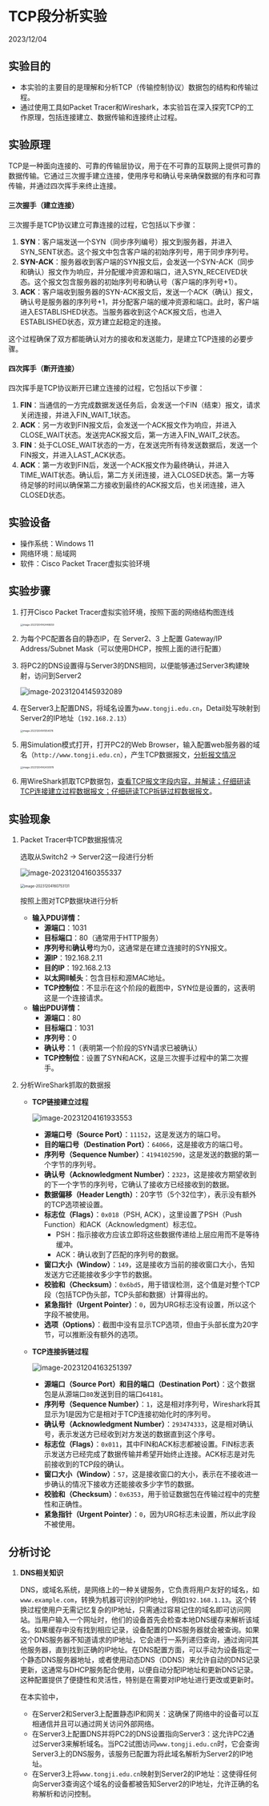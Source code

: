 # TCP段分析实验

2023/12/04

## 实验目的

- 本实验的主要目的是理解和分析TCP（传输控制协议）数据包的结构和传输过程。
- 通过使用工具如Packet Tracer和Wireshark，本实验旨在深入探究TCP的工作原理，包括连接建立、数据传输和连接终止过程。

## 实验原理 

TCP是一种面向连接的、可靠的传输层协议，用于在不可靠的互联网上提供可靠的数据传输。它通过三次握手建立连接，使用序号和确认号来确保数据的有序和可靠传输，并通过四次挥手来终止连接。

#### 三次握手（建立连接）

三次握手是TCP协议建立可靠连接的过程，它包括以下步骤：

1. **SYN**：客户端发送一个SYN（同步序列编号）报文到服务器，并进入SYN_SENT状态。这个报文中包含客户端的初始序列号，用于同步序列号。
2. **SYN-ACK**：服务器收到客户端的SYN报文后，会发送一个SYN-ACK（同步和确认）报文作为响应，并分配缓冲资源和端口，进入SYN_RECEIVED状态。这个报文包含服务器的初始序列号和确认号（客户端的序列号+1）。
3. **ACK**：客户端收到服务器的SYN-ACK报文后，发送一个ACK（确认）报文，确认号是服务器的序列号+1，并分配客户端的缓冲资源和端口。此时，客户端进入ESTABLISHED状态。当服务器收到这个ACK报文后，也进入ESTABLISHED状态，双方建立起稳定的连接。

这个过程确保了双方都能确认对方的接收和发送能力，是建立TCP连接的必要步骤。

#### 四次挥手（断开连接）

四次挥手是TCP协议断开已建立连接的过程，它包括以下步骤：

1. **FIN**：当通信的一方完成数据发送任务后，会发送一个FIN（结束）报文，请求关闭连接，并进入FIN_WAIT_1状态。
2. **ACK**：另一方收到FIN报文后，会发送一个ACK报文作为响应，并进入CLOSE_WAIT状态。发送完ACK报文后，第一方进入FIN_WAIT_2状态。
3. **FIN**：处于CLOSE_WAIT状态的一方，在发送完所有待发送数据后，发送一个FIN报文，并进入LAST_ACK状态。
4. **ACK**：第一方收到FIN后，发送一个ACK报文作为最终确认，并进入TIME_WAIT状态。确认后，第二方关闭连接，进入CLOSED状态。第一方等待足够的时间以确保第二方接收到最终的ACK报文后，也关闭连接，进入CLOSED状态。

## 实验设备 

- 操作系统：Windows 11
- 网络环境：局域网
- 软件：Cisco Packet Tracer虚拟实验环境

## 实验步骤

1. 打开Cisco Packet Tracer虚拟实验环境，按照下面的网络结构图连线

   <img src="C:\Users\12920\AppData\Roaming\Typora\typora-user-images\image-20231204142448659.png" alt="image-20231204142448659" style="zoom: 33%;" />

2. 为每个PC配置各自的静态IP，在 Server2、3 上配置 Gateway/IP Address/Subnet Mask（可以使用DHCP，按照上面的进行配置）

3. 将PC2的DNS设置得与Server3的DNS相同，以便能够通过Server3构建映射，访问到Server2

   ![image-20231204145932089](C:\Users\12920\AppData\Roaming\Typora\typora-user-images\image-20231204145932089.png)

4. 在Server3上配置DNS，将域名设置为`www.tongji.edu.cn`，Detail处写映射到Server2的IP地址（`192.168.2.13`）

   <img src="C:\Users\12920\AppData\Roaming\Typora\typora-user-images\image-20231204141054078.png" alt="image-20231204141054078" style="zoom: 33%;" />

5. 用Simulation模式打开，打开PC2的Web Browser，输入配置web服务器的域名（`http://www.tongji.edu.cn`），产生TCP数据报文，<u>分析报文情况</u>

   <img src="C:\Users\12920\AppData\Roaming\Typora\typora-user-images\image-20231204142430978.png" alt="image-20231204142430978" style="zoom:33%;" />

6. 用WireShark抓取TCP数据包，<u>查看TCP报文字段内容，并解读；仔细研读TCP连接建立过程数据报文；仔细研读TCP拆链过程数据报文</u>。

## 实验现象

1. Packet Tracer中TCP数据报情况

   选取从Switch2 -> Server2这一段进行分析

   ![image-20231204160355337](C:\Users\12920\AppData\Roaming\Typora\typora-user-images\image-20231204160355337.png)

   <img src="C:\Users\12920\AppData\Roaming\Typora\typora-user-images\image-20231204160753131.png" alt="image-20231204160753131" style="zoom:50%;" />

   按照上图对TCP数据块进行分析

   - **输入PDU详情：**
     - **源端口**：1031
     - **目标端口**：80（通常用于HTTP服务）
     - **序列号**和**确认号**均为0，这通常是在建立连接时的SYN报文。
     - **源IP**：192.168.2.11
     - **目的IP**：192.168.2.13
     - **以太网II帧头**：包含目标和源MAC地址。
     - **TCP控制位**：不显示在这个阶段的截图中，SYN位是设置的，这表明这是一个连接请求。
   - **输出PDU详情：**
     - **源端口**：80
     - **目标端口**：1031
     - **序列号**：0
     - **确认号**：1（表明第一个阶段的SYN请求已被确认）
     - **TCP控制位**：设置了SYN和ACK，这是三次握手过程中的第二次握手。

2. 分析WireShark抓取的数据报

   - **TCP链接建立过程**

     ![image-20231204161933553](C:\Users\12920\AppData\Roaming\Typora\typora-user-images\image-20231204161933553.png)

     - **源端口号（Source Port）**：`11152`，这是发送方的端口号。
     - **目的端口号（Destination Port）**：`64066`，这是接收方的端口号。
     - **序列号（Sequence Number）**：`4194102590`，这是发送的数据的第一个字节的序列号。
     - **确认号（Acknowledgment Number）**：`2323`，这是接收方期望收到的下一个字节的序列号，它确认了接收方已经接收到的数据。
     - **数据偏移（Header Length）**：20字节（5个32位字），表示没有额外的TCP选项被设置。
     - **标志位（Flags）**：`0x018`（PSH, ACK），这里设置了PSH（Push Function）和ACK（Acknowledgment）标志位。
       - PSH：指示接收方应该立即将这些数据传递给上层应用而不是等待缓冲。
       - ACK：确认收到了匹配的序列号的数据。
     - **窗口大小（Window）**：`149`，这是接收方当前的接收窗口大小，告知发送方它还能接收多少字节的数据。
     - **校验和（Checksum）**：`0x6bd5`，用于错误检测，这个值是对整个TCP段（包括TCP伪头部，TCP头部和数据）计算得出的。
     - **紧急指针（Urgent Pointer）**：`0`，因为URG标志没有设置，所以这个字段不被使用。
     - **选项（Options）**：截图中没有显示TCP选项，但由于头部长度为20字节，可以推断没有额外的选项。

   - **TCP连接拆链过程**

     ![image-20231204163251397](C:\Users\12920\AppData\Roaming\Typora\typora-user-images\image-20231204163251397.png)

     - **源端口（Source Port）和目的端口（Destination Port）**：这个数据包是从源端口`80`发送到目的端口`64181`。
     - **序列号（Sequence Number）**：`1`，这是相对序列号，Wireshark将其显示为1是因为它是相对于TCP连接初始化时的序列号。
     - **确认号（Acknowledgment Number）**：`293474333`，这是相对确认号，表示发送方已经收到对方发送的数据直到这个序号。
     - **标志位（Flags）**：`0x011`，其中FIN和ACK标志都被设置。FIN标志表示发送方已经完成了数据传输并希望开始终止连接。ACK标志是对先前接收到的TCP段的确认。
     - **窗口大小（Window）**：`57`，这是接收窗口的大小，表示在不接收进一步确认的情况下接收方还能接收多少字节的数据。
     - **校验和（Checksum）**：`0x6353`，用于验证数据包在传输过程中的完整性和正确性。
     - **紧急指针（Urgent Pointer）**：`0`，因为URG标志未设置，所以此字段不被使用。

## 分析讨论 

1. **DNS相关知识**

   DNS，或域名系统，是网络上的一种关键服务，它负责将用户友好的域名，如`www.example.com`，转换为机器可识别的IP地址，例如`192.168.1.13`。这个转换过程使用户无需记忆复杂的IP地址，只需通过容易记住的域名即可访问网站。当用户输入一个网址时，他们的设备首先会检查本地DNS缓存来解析该域名。如果缓存中没有找到相应记录，设备配置的DNS服务器就会被查询。如果这个DNS服务器不知道请求的IP地址，它会进行一系列递归查询，通过询问其他服务器，直到找到正确的IP地址。在DNS配置方面，可以手动为设备指定一个静态DNS服务器地址，或者使用动态DNS（DDNS）来允许自动的DNS记录更新，这通常与DHCP服务配合使用，以便自动分配IP地址和更新DNS记录。这种配置提供了便捷性和灵活性，特别是在需要对IP地址进行更改或更新时。

   在本实验中，

   - 在Server2和Server3上配置静态IP和网关：这确保了网络中的设备可以互相通信并且可以通过网关访问外部网络。
   - 在Server3上配置DNS并将PC2的DNS设置指向Server3：这允许PC2通过Server3来解析域名。当PC2试图访问`www.tongji.edu.cn`时，它会查询Server3上的DNS服务，该服务已配置为将此域名解析为Server2的IP地址。
   - 在Server3上将`www.tongji.edu.cn`映射到Server2的IP地址：这使得任何向Server3查询这个域名的设备都被告知Server2的IP地址，允许正确的名称解析和访问控制。

